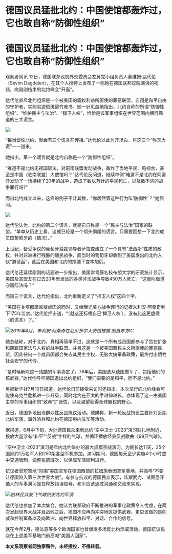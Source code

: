 # 德国议员猛批北约：中国使馆都轰炸过，它也敢自称“防御性组织”

# 德国议员猛批北约：中国使馆都轰炸过，它也敢自称“防御性组织”

观察者网讯 12日，德国联邦议院外交委员会左翼党小组负责人塞维姆·达代伦（Sevim
Dagdelen），在其个人推特上发布了一则她在德国联邦议院演讲的视频，向刚刚结束的北约峰会“开轰”。

达代伦直斥北约组织是一个被美国的霸权利益所驱使的罪恶联盟，自诩是和平自由的守护者，实则劣迹斑斑罄竹难书。她一针见血地指出，北约自称的所谓“防御性组织”、“维护民主与法治”、“捍卫人权”，恰恰是该军事组织在世界范围内横行霸道的三大谎言。

![](https://inews.gtimg.com/newsapp_bt/0/15813869422/1000)

“每当谈论北约，就会有三个谎言在传播。”达代伦以此为开场白，将这三个“弥天大谎”一一道来。

她指出，第一个谎言就是北约自称是一个“防御性组织”。

“难道不是北约无视国际法，对前南联盟发动战争，轰炸了当地平民、电视台，甚至是中国（驻南联盟）大使馆吗？”达代伦反问道，继续举例“难道不是北约在阿富汗发动了一场持续了20年的战争，造成了数以万计的平民死亡，以及数不清的战争罪行吗?”

而自北约成立以来，这样的例子不计其数，“你居然管这种行为叫‘防御性’？”她质问。

![](https://inews.gtimg.com/newsapp_bt/0/15813869424/1000)

达代伦认为，北约的第二个谎言，就是它自称是一个“民主与法治”国家的联盟。“单单从历史上看，这就已经是一个彻头彻尾的谎言。只需要回想一下北约成员国葡萄牙的（情况）。”

上世纪，备受争议的葡萄牙独裁领导者萨拉查建立了一个具有“法西斯”性质的政权，并对非洲进行残酷的殖民战争，而当时的葡萄牙却收到了美国发出的北约入伙“邀请函”，此后在美国和北约的撑腰下变本加厉。

达代伦还延续刚刚的话题进一步指出，美国常青藤名校布朗大学的研究统计显示，美国及其盟友在过去20年里发动的各类非法战争导致450万人死亡，“这就叫做遵守国际法吗？”

而第三个谎言，达代伦指出，北约重新定义了“捍卫人权”这四个字。

“美国在关塔那摩监狱虐囚的同时，又给曝光美方战争罪行的记者朱利安·阿桑奇判下175年监禁。”达代伦抨击道，“（就这还标榜自己‘捍卫人权’），没有比这更虚假（的谎言）了。”

![](https://inews.gtimg.com/newsapp_bt/0/15464267222/1000)_2019年4月，朱利安·阿桑奇在厄瓜多尔大使馆被捕
图自东方IC_

她总结称，对于北约，真相再简单不过，这就是一个所有成员国都参与了旨在扩张和践踏国家法与人权的战争联盟。并且这是一个被美国霸权主义所驱使的罪恶联盟，因此任何一个成员国都会失去其民主主权，无脑大搞军备政策，最终付出牺牲社会安宁的代价。

“是时候解除这一残酷的军事协定了。78年后，美国该从德国撤军了，包括他们的核武器。”达代伦呼吁德国退出北约组织，“我们需要的是和平，而不是北约。”

另据新华社7月10日报道，达代伦日前接受采访时还指出，本次举行的北约峰会可能使乌克兰危机进一步升级，同时北约在亚太的手越伸越长，亦体现了这一由美国主导的军事组织的“致命”扩张性，以及渴望获得全球霸权的野心。

近日，德国多地出现群众性反战抗议活动。德媒称，新一轮反战抗议主要针对近期北约军演、海外派兵和北约在德国境内驻军等活动。

据报道，6月中下旬，大批德国民众来到北约“空中卫士-2023”演习驻扎地附近，投放大量涂有“和平”“反战”字样的气球，并循环播放经典反战歌曲《99只气球》。

“空中卫士-2023”演习是年内北约举办的最大规模空战演习，为期长达11天，25个国家约1万名军人和250架各型军机参加。演习期间，德国每天至少实施4个小时空中交通管制，调整民航班次，以保障军演顺利进行。

抗议者曾短暂地“包围”美国空军在德国西部的拉姆施泰因空军基地，并高呼“不要让德国陷入第三次世界大战”。有参与抗议的德国民众表示，炫耀武力、试图恐吓他人的军事演习是在释放错误信号，和平应该通过沟通和交流来实现。

![](https://inews.gtimg.com/newsapp_bt/0/15813869427/1000)_柏林民众放飞气球抗议北约军演_

达代伦也参加了本次集会，她认为联邦政府不断推进的军事化政策令人忧虑，在两次发起世界大战并且战败之后，德国不应再向冲突地区提供武器，更应该做的是削减和控制军备以及向欧洲、向世界释放和平、对话、合作的信号。

就在今年2月，德法意等多个欧洲国家也曾爆发多场反北约示威活动，德国抗议民众在上述美军基地门前高喊“美国人回家”。

**本文系观察者网独家稿件，未经授权，不得转载。**

